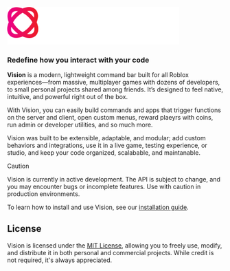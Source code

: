 <img width="400" style="height:auto;" src="./github-assets/vision-dark-theme.svg#gh-dark-mode-only" alt="Vision Logo">

### Redefine how you interact with your code

**Vision** is a modern, lightweight command bar built for all  Roblox experiences—from massive, multiplayer games with dozens of developers, to small personal projects shared among friends. It’s designed to feel native, intuitive, and powerful right out of the box.

With Vision, you can easily build commands and apps that trigger functions on the server and client, open custom menus, reward plaeyrs with coins, run admin or developer utilities, and so much more.

Vision was built to be extensible, adaptable, and modular; add custom behaviors and integrations, use it in a live game, testing experience, or studio, and keep your code organized, scalabable, and maintanable.

>[!CAUTION]
> Vision is currently in active development. The API is subject to change, and you may encounter bugs or incomplete features. Use with caution in production environments.

To learn how to install and use Vision, see our [installation guide](www.roblox.com).

## License

Vision is licensed under the [MIT License](https://choosealicense.com/licenses/mit/), allowing you to freely use, modify, and distribute it in both personal and commercial projects. While credit is not required, it's always appreciated.
